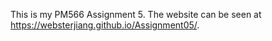 This is my PM566 Assignment 5. The website can be seen at https://websterjiang.github.io/Assignment05/.

